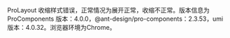 ProLayout 收缩样式错误，正常情况为展开正常，收缩不正常。版本信息为 ProComponents 版本：4.0.0，@ant-design/pro-components：2.3.53，umi 版本：4.0.32。浏览器环境为Chrome。
